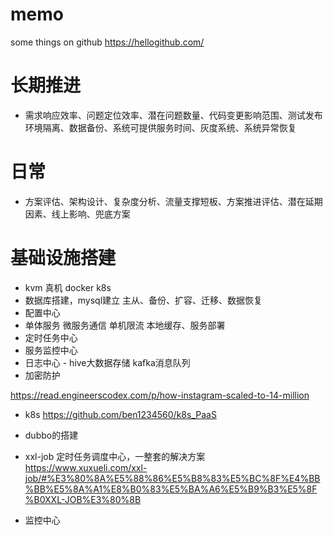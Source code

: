 # memo
some things on github https://hellogithub.com/
# 长期推进
- 需求响应效率、问题定位效率、潜在问题数量、代码变更影响范围、测试发布环境隔离、数据备份、系统可提供服务时间、灰度系统、系统异常恢复
# 日常
-  方案评估、架构设计、复杂度分析、流量支撑短板、方案推进评估、潜在延期因素、线上影响、兜底方案
  
# 基础设施搭建
- kvm 真机 docker k8s
- 数据库搭建，mysql建立 主从、备份、扩容、迁移、数据恢复
- 配置中心
- 单体服务 微服务通信 单机限流 本地缓存、服务部署
- 定时任务中心
- 服务监控中心
- 日志中心 - hive大数据存储 kafka消息队列
- 加密防护

https://read.engineerscodex.com/p/how-instagram-scaled-to-14-million

- k8s https://github.com/ben1234560/k8s_PaaS

- dubbo的搭建
- xxl-job 定时任务调度中心，一整套的解决方案 https://www.xuxueli.com/xxl-job/#%E3%80%8A%E5%88%86%E5%B8%83%E5%BC%8F%E4%BB%BB%E5%8A%A1%E8%B0%83%E5%BA%A6%E5%B9%B3%E5%8F%B0XXL-JOB%E3%80%8B
- 监控中心

